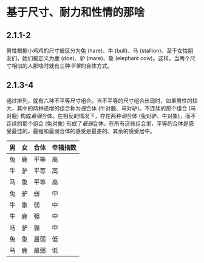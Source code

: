 # 基于尺寸、耐力和性情的那啥

## 2.1.1-2

男性根据小鸡鸡的尺寸被区分为兔 (hare)、牛 (bull)、马 (stallion)。至于女性朋友们，她们被定义为鹿 (doe)、驴 (mare)、象 (elephant cow)。这样，当两个尺寸相似的人那啥时就有三种*平等*的合体方式。

## 2.1.3-4

通过排列，就有六种不平等尺寸组合。当不平等的尺寸组合出现时，如果男性的较大，其中的两种递增的组合称为*强*合体
(牛对鹿、马对驴)。不连续的那个组合 (马对鹿)
构成*最强*合体。在相反的情况下，存在两种*弱*合体
(兔对驴、牛对象)，而不连续的那个组合
(兔对象) 形成了*最弱*合体。在所有这些组合里，平等的合体是感受最佳的。最强和最弱合体的感受是最差的。其余的感受居中。

| 男 | 女 | 合体 | 幸福指数 |
| :-- | :-- | :-- | :-- |
| 兔 | 鹿 | 平等 | 高 |
| 牛 | 驴 | 平等 | 高 |
| 马 | 象 | 平等 | 高 |
| 兔 | 驴 | 弱 | 中 |
| 牛 | 象 | 弱 | 中 |
| 牛 | 鹿 | 强 | 中 |
| 马 | 驴 | 强 | 中 |
| 兔 | 象 | 最弱 | 低 |
| 马 | 鹿 | 最弱 | 低 |

